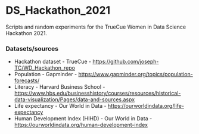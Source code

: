 # DS_Hackathon_2021
Scripts and random experiments for the TrueCue Women in Data Science Hackathon 2021.


### Datasets/sources
- Hackathon dataset - TrueCue - https://github.com/joseph-TC/WD_Hackathon_repo
- Population - Gapminder - https://www.gapminder.org/topics/population-forecasts/
- Literacy - Harvard Business School - https://www.hbs.edu/businesshistory/courses/resources/historical-data-visualization/Pages/data-and-sources.aspx 
- Life expectancy - Our World in Data - https://ourworldindata.org/life-expectancy
- Human Development Index (HIHD) - Our World in Data - https://ourworldindata.org/human-development-index